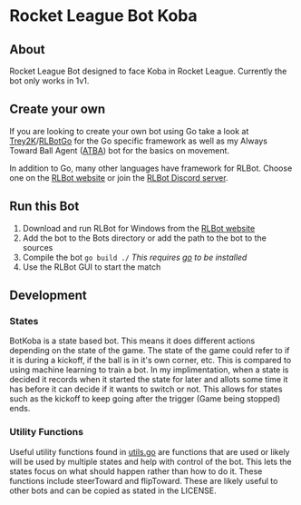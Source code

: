 # Rocket League Bot Koba

## About
Rocket League Bot designed to face Koba in Rocket League. Currently the bot only works in 1v1.

## Create your own

If you are looking to create your own bot using Go take a look at [Trey2K](https://github.com/Trey2k)/[RLBotGo](https://github.com/Trey2k/RLBotGo/) for the Go specific framework as well as my Always Toward Ball Agent ([ATBA](https://github.com/xonmello/RLBotGoATBA)) bot for the basics on movement. 

In addition to Go, many other languages have framework for RLBot. Choose one on the [RLBot website](http://rlbot.org/) or join the [RLBot Discord server](https://discord.gg/zbaAKPt).

## Run this Bot

1. Download and run RLBot for Windows from the [RLBot website](http://rlbot.org/)
2. Add the bot to the Bots directory or add the path to the bot to the sources
3. Compile the bot `go build ./` *This requires [go](https://go.dev/dl/) to be installed*
4. Use the RLBot GUI to start the match

## Development

### States

BotKoba is a state based bot. This means it does different actions depending on the state of the game. The state of the game could refer to if it is during a kickoff, if the ball is in it's own corner, etc. This is compared to using machine learning to train a bot. In my implimentation, when a state is decided it records when it started the state for later and allots some time it has before it can decide if it wants to switch or not. This allows for states such as the kickoff to keep going after the trigger (Game being stopped) ends. 

### Utility Functions

Useful utility functions found in [utils.go](https://github.com/xonmello/BotKoba/blob/main/utils.go) are functions that are used or likely will be used by multiple states and help with control of the bot. This lets the states focus on what should happen rather than how to do it. These functions include steerToward and flipToward. These are likely useful to other bots and can be copied as stated in the LICENSE.
